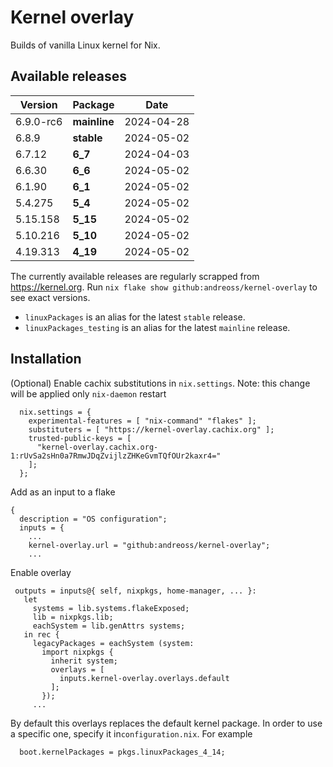 # Kernel overlay

Builds of vanilla Linux kernel for Nix.

## Available releases

<!--START-->
|Version|Package|Date|
|---|---|---|
|6.9.0-rc6|<b>mainline</b>|2024-04-28|
|6.8.9|<b>stable</b>|2024-05-02|
|6.7.12|<b>6_7</b>|2024-04-03|
|6.6.30|<b>6_6</b>|2024-05-02|
|6.1.90|<b>6_1</b>|2024-05-02|
|5.4.275|<b>5_4</b>|2024-05-02|
|5.15.158|<b>5_15</b>|2024-05-02|
|5.10.216|<b>5_10</b>|2024-05-02|
|4.19.313|<b>4_19</b>|2024-05-02|
<!--END-->

The currently available releases are regularly scrapped from https://kernel.org.
Run `nix flake show github:andreoss/kernel-overlay` to see exact versions.

- `linuxPackages` is an alias for the latest `stable` release.
- `linuxPackages_testing` is an alias for the latest `mainline` release.

## Installation

(Optional) Enable cachix substitutions in `nix.settings`.
Note: this change will be applied only `nix-daemon` restart

```
  nix.settings = {
    experimental-features = [ "nix-command" "flakes" ];
    substituters = [ "https://kernel-overlay.cachix.org" ];
    trusted-public-keys = [
      "kernel-overlay.cachix.org-1:rUvSa2sHn0a7RmwJDqZvijlzZHKeGvmTQfOUr2kaxr4="
    ];
  };
```

Add as an input to a flake

```
{
  description = "OS configuration";
  inputs = {
    ...
    kernel-overlay.url = "github:andreoss/kernel-overlay";
    ...
 ```

 Enable overlay
 ```
  outputs = inputs@{ self, nixpkgs, home-manager, ... }:
    let
      systems = lib.systems.flakeExposed;
      lib = nixpkgs.lib;
      eachSystem = lib.genAttrs systems;
    in rec {
      legacyPackages = eachSystem (system:
        import nixpkgs {
          inherit system;
          overlays = [
            inputs.kernel-overlay.overlays.default
          ];
        });
      ...

```

By default this overlays replaces the default kernel package. In order to use a specific one, specify it
in`configuration.nix`. For example

```
  boot.kernelPackages = pkgs.linuxPackages_4_14;
```
